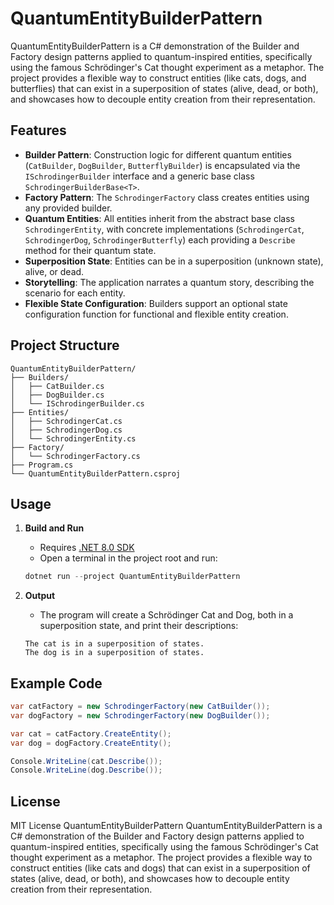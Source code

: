 # QuantumEntityBuilderPattern

QuantumEntityBuilderPattern is a C# demonstration of the Builder and Factory design patterns applied to quantum-inspired entities, specifically using the famous Schrödinger's Cat thought experiment as a metaphor. The project provides a flexible way to construct entities (like cats, dogs, and butterflies) that can exist in a superposition of states (alive, dead, or both), and showcases how to decouple entity creation from their representation.

## Features

- **Builder Pattern**: Construction logic for different quantum entities (`CatBuilder`, `DogBuilder`, `ButterflyBuilder`) is encapsulated via the `ISchrodingerBuilder` interface and a generic base class `SchrodingerBuilderBase<T>`.
- **Factory Pattern**: The `SchrodingerFactory` class creates entities using any provided builder.
- **Quantum Entities**: All entities inherit from the abstract base class `SchrodingerEntity`, with concrete implementations (`SchrodingerCat`, `SchrodingerDog`, `SchrodingerButterfly`) each providing a `Describe` method for their quantum state.
- **Superposition State**: Entities can be in a superposition (unknown state), alive, or dead.
- **Storytelling**: The application narrates a quantum story, describing the scenario for each entity.
- **Flexible State Configuration**: Builders support an optional state configuration function for functional and flexible entity creation.

## Project Structure

```text
QuantumEntityBuilderPattern/
├── Builders/
│   ├── CatBuilder.cs
│   ├── DogBuilder.cs
│   └── ISchrodingerBuilder.cs
├── Entities/
│   ├── SchrodingerCat.cs
│   ├── SchrodingerDog.cs
│   └── SchrodingerEntity.cs
├── Factory/
│   └── SchrodingerFactory.cs
├── Program.cs
└── QuantumEntityBuilderPattern.csproj
```

## Usage

1. **Build and Run**
    - Requires [.NET 8.0 SDK](https://dotnet.microsoft.com/en-us/download/dotnet/8.0)
    - Open a terminal in the project root and run:
    
    ```powershell
    dotnet run --project QuantumEntityBuilderPattern
    ```

2. **Output**
    - The program will create a Schrödinger Cat and Dog, both in a superposition state, and print their descriptions:

    ```text
    The cat is in a superposition of states.
    The dog is in a superposition of states.
    ```

## Example Code

```csharp
var catFactory = new SchrodingerFactory(new CatBuilder());
var dogFactory = new SchrodingerFactory(new DogBuilder());

var cat = catFactory.CreateEntity();
var dog = dogFactory.CreateEntity();

Console.WriteLine(cat.Describe());
Console.WriteLine(dog.Describe());
```

## License

MIT License
QuantumEntityBuilderPattern
QuantumEntityBuilderPattern is a C# demonstration of the Builder and Factory design patterns applied to quantum-inspired entities, specifically using the famous Schrödinger's Cat thought experiment as a metaphor. The project provides a flexible way to construct entities (like cats and dogs) that can exist in a superposition of states (alive, dead, or both), and showcases how to decouple entity creation from their representation.
